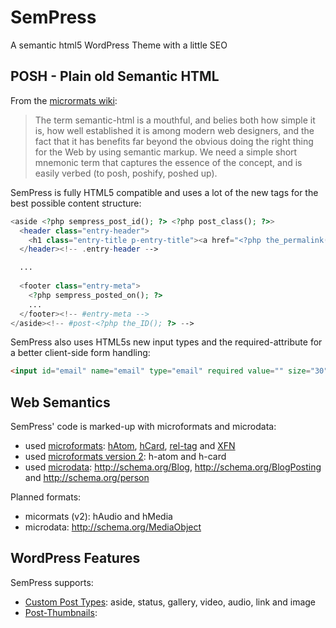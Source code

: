 SemPress
============

A semantic html5 WordPress Theme with a little SEO

POSH - Plain old Semantic HTML
--------------

From the [micrormats wiki](http://microformats.org/wiki/posh):

> The term semantic-html is a mouthful, and belies both how simple it is, how well established
> it is among modern web designers, and the fact that it has benefits far beyond the obvious doing
> the right thing for the Web by using semantic markup. We need a simple short mnemonic term that
> captures the essence of the concept, and is easily verbed (to posh, poshify, poshed up).

SemPress is fully HTML5 compatible and uses a lot of the new tags for the best possible content structure:

```php
<aside <?php sempress_post_id(); ?> <?php post_class(); ?>>
  <header class="entry-header">
    <h1 class="entry-title p-entry-title"><a href="<?php the_permalink(); ?>" title="<?php printf( esc_attr__( 'Permalink to %s', 'sempress' ), the_title_attribute( 'echo=0' ) ); ?>" rel="bookmark"><?php the_title(); ?></a></h1>
  </header><!-- .entry-header -->

  ...
  
  <footer class="entry-meta">
    <?php sempress_posted_on(); ?>
    ...
  </footer><!-- #entry-meta -->
</aside><!-- #post-<?php the_ID(); ?> -->
```

SemPress also uses HTML5s new input types and the required-attribute for a better client-side form handling:

```html
<input id="email" name="email" type="email" required value="" size="30" aria-required="true">
```

Web Semantics
--------------

SemPress' code is marked-up with microformats and microdata:

* used [microformats](http://microformats.org/): [hAtom](http://microformats.org/wiki/hatom), [hCard](http://microformats.org/wiki/hcard), [rel-tag](http://microformats.org/wiki/rel-tag) and [XFN](http://microformats.org/wiki/xfn)
* used [microformats version 2](http://microformats.org/wiki/microformats-2): h-atom and h-card
* used [microdata](http://www.whatwg.org/specs/web-apps/current-work/multipage/microdata.html): http://schema.org/Blog, http://schema.org/BlogPosting and http://schema.org/person

Planned formats:

* micormats (v2): hAudio and hMedia
* microdata: http://schema.org/MediaObject

WordPress Features
--------------

SemPress supports:

* [Custom Post Types](http://codex.wordpress.org/Post_Types): aside, status, gallery, video, audio, link and image
* [Post-Thumbnails](http://codex.wordpress.org/Post_Thumbnails): 